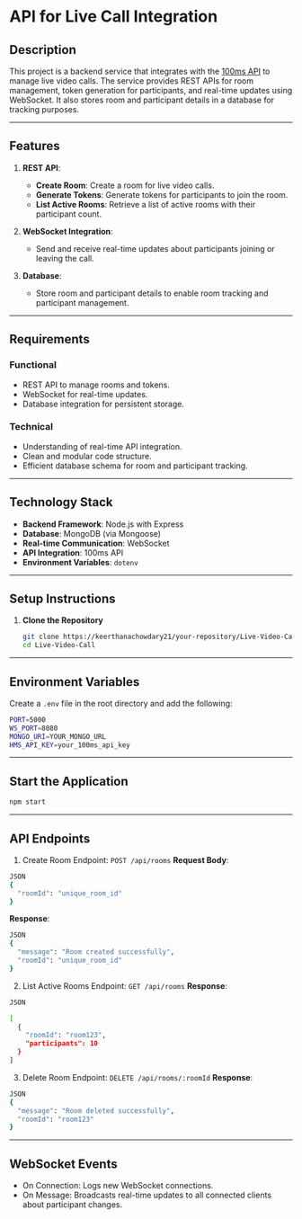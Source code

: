# API for Live Call Integration

## Description
This project is a backend service that integrates with the [100ms API](https://www.100ms.live/docs) to manage live video calls. The service provides REST APIs for room management, token generation for participants, and real-time updates using WebSocket. It also stores room and participant details in a database for tracking purposes.

---

## Features
1. **REST API**:
   - **Create Room**: Create a room for live video calls.
   - **Generate Tokens**: Generate tokens for participants to join the room.
   - **List Active Rooms**: Retrieve a list of active rooms with their participant count.

2. **WebSocket Integration**:
   - Send and receive real-time updates about participants joining or leaving the call.

3. **Database**:
   - Store room and participant details to enable room tracking and participant management.

---

## Requirements
### Functional
- REST API to manage rooms and tokens.
- WebSocket for real-time updates.
- Database integration for persistent storage.

### Technical
- Understanding of real-time API integration.
- Clean and modular code structure.
- Efficient database schema for room and participant tracking.

---

## Technology Stack
- **Backend Framework**: Node.js with Express
- **Database**: MongoDB (via Mongoose)
- **Real-time Communication**: WebSocket
- **API Integration**: 100ms API
- **Environment Variables**: `dotenv`

---

## Setup Instructions

1. **Clone the Repository**
   ```bash
   git clone https://keerthanachowdary21/your-repository/Live-Video-Call.git
   cd Live-Video-Call
   ```
---   
## Environment Variables

Create a `.env` file in the root directory and add the following:

```bash
PORT=5000
WS_PORT=8080
MONGO_URI=YOUR_MONGO_URL
HMS_API_KEY=your_100ms_api_key
```
---
## Start the Application

   ```bash
npm start
```
---
## API Endpoints

1. Create Room
Endpoint: `POST /api/rooms`
**Request Body**:
```bash
JSON
{
  "roomId": "unique_room_id"
}
```
**Response**:
```bash
JSON
{
  "message": "Room created successfully",
  "roomId": "unique_room_id"
}
```

2. List Active Rooms
Endpoint: `GET /api/rooms`
**Response**:
```bash
JSON

[
  {
    "roomId": "room123",
    "participants": 10
  }
]
```

3. Delete Room
Endpoint: `DELETE /api/rooms/:roomId`
**Response**:
```bash
JSON
{
  "message": "Room deleted successfully",
  "roomId": "room123"
}
```
---
## WebSocket Events
 - On Connection: Logs new WebSocket connections.
 - On Message: Broadcasts real-time updates to all connected clients about participant changes.



